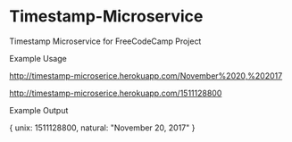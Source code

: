 # Timestamp-Microservice
Timestamp Microservice for FreeCodeCamp Project

Example Usage

http://timestamp-microserice.herokuapp.com/November%2020,%202017

http://timestamp-microserice.herokuapp.com/1511128800

Example Output

{ unix: 1511128800, natural: "November 20, 2017" }
